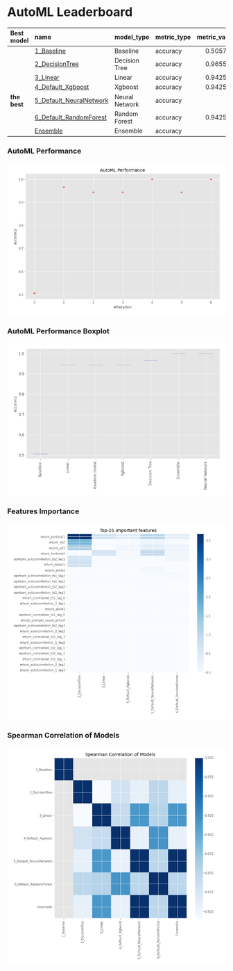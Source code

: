 # AutoML Leaderboard

| Best model   | name                                                         | model_type     | metric_type   |   metric_value |   train_time |
|:-------------|:-------------------------------------------------------------|:---------------|:--------------|---------------:|-------------:|
|              | [1_Baseline](1_Baseline/README.md)                           | Baseline       | accuracy      |       0.505747 |         0.68 |
|              | [2_DecisionTree](2_DecisionTree/README.md)                   | Decision Tree  | accuracy      |       0.965517 |        13.13 |
|              | [3_Linear](3_Linear/README.md)                               | Linear         | accuracy      |       0.942529 |         4.22 |
|              | [4_Default_Xgboost](4_Default_Xgboost/README.md)             | Xgboost        | accuracy      |       0.942529 |         4.94 |
| **the best** | [5_Default_NeuralNetwork](5_Default_NeuralNetwork/README.md) | Neural Network | accuracy      |       1        |         2.39 |
|              | [6_Default_RandomForest](6_Default_RandomForest/README.md)   | Random Forest  | accuracy      |       0.942529 |         7.85 |
|              | [Ensemble](Ensemble/README.md)                               | Ensemble       | accuracy      |       1        |         0.37 |

### AutoML Performance
![AutoML Performance](ldb_performance.png)

### AutoML Performance Boxplot
![AutoML Performance Boxplot](ldb_performance_boxplot.png)

### Features Importance
![features importance across models](features_heatmap.png)



### Spearman Correlation of Models
![models spearman correlation](correlation_heatmap.png)

